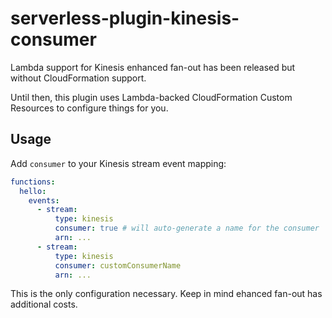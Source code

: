 # serverless-plugin-kinesis-consumer

Lambda support for Kinesis enhanced fan-out has been released but without CloudFormation support.

Until then, this plugin uses Lambda-backed CloudFormation Custom Resources to configure things for you.

## Usage

Add `consumer` to your Kinesis stream event mapping:

```yml
functions:
  hello:
    events:
      - stream:
          type: kinesis
          consumer: true # will auto-generate a name for the consumer
          arn: ...
      - stream:
          type: kinesis
          consumer: customConsumerName
          arn: ...
```

This is the only configuration necessary. Keep in mind ehanced fan-out has additional costs.